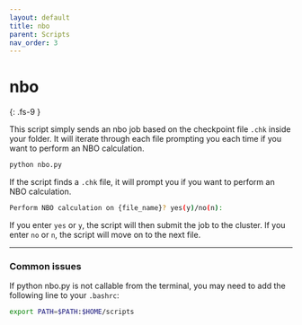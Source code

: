 ```yaml
---
layout: default
title: nbo
parent: Scripts
nav_order: 3
---
```


# nbo
{: .fs-9 }

This script simply sends an nbo job based on the checkpoint file `.chk` inside your folder. It will iterate through each file prompting you each time if you want to perform an NBO calculation.

```bash
python nbo.py
```
If the script finds a `.chk` file, it will prompt you if you want to perform an NBO calculation.

```bash
Perform NBO calculation on {file_name}? yes(y)/no(n): 
```
If you enter `yes` or `y`, the script will then submit the job to the cluster. If you enter `no` or `n`, the script will move on to the next file.

---
### Common issues

If python nbo.py is not callable from the terminal, you may need to add the following line to your `.bashrc`:

```bash
export PATH=$PATH:$HOME/scripts
```